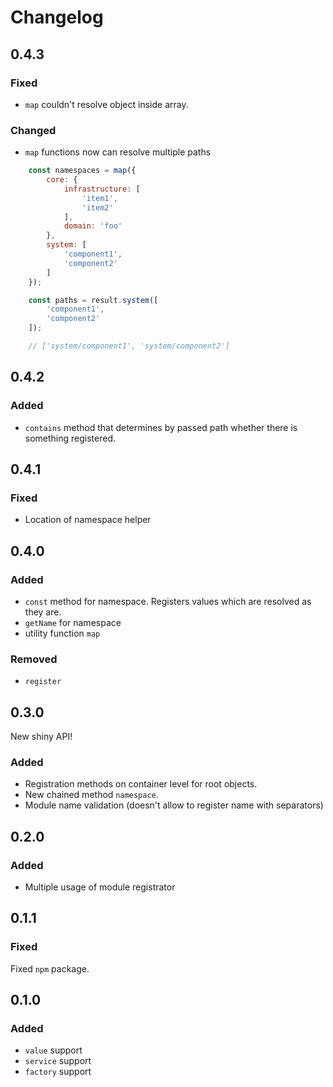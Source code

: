 # Changelog

## 0.4.3
### Fixed
* ```map``` couldn't resolve object inside array.
### Changed
* ```map``` functions now can resolve multiple paths   
````js
    const namespaces = map({
        core: {
            infrastructure: [
                'item1',
                'item2'
            ],
            domain: 'foo'
        },
        system: [
            'component1',
            'component2'
        ]
    });

    const paths = result.system([
        'component1',
        'component2'
    ]);

    // ['system/component1', 'system/component2']
````


## 0.4.2

### Added
* ```contains``` method that determines by passed path whether there is something registered.

## 0.4.1

### Fixed
* Location of namespace helper

## 0.4.0

### Added
* ```const``` method for namespace. Registers values which are resolved as they are.
* ```getName``` for namespace
* utility function ```map```

### Removed
* ```register```

## 0.3.0

New shiny API!

### Added
* Registration methods on container level for root objects.
* New chained method ```namespace```.
* Module name validation (doesn't allow to register name with separators)

## 0.2.0

### Added
* Multiple usage of module registrator

## 0.1.1

### Fixed

Fixed `npm` package.

## 0.1.0

### Added

* `value` support
* `service` support
* `factory` support
